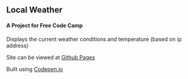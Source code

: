 ## Local Weather

#### A Project for Free Code Camp

Displays the current weather conditions and temperature (based on ip address)

Site can be viewed at [Github Pages](https://tylerkkp.github.io/fccProjects/localWeather/)

Built using [Codepen.io](https://codepen.io/tylerkkp/pen/dmBGVa)

